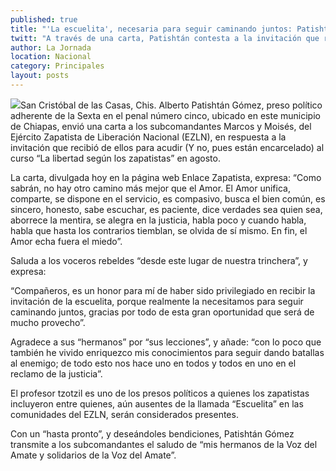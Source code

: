 ```yaml
---
published: true
title: "'La escuelita', necesaria para seguir caminando juntos: Patishtán a Marcos y Moisés"
twitt: "A través de una carta, Patishtán contesta a la invitación que recibió de ellos para acudir al curso “La libertad según los zapatistas” en agosto."
author: La Jornada
location: Nacional
category: Principales
layout: posts
---
```


![](http://i.imgur.com/3KFItCMm.jpg)San Cristóbal de las Casas, Chis. Alberto Patishtán Gómez, preso político adherente de la Sexta en el penal número cinco, ubicado en este municipio de Chiapas, envió una carta a los subcomandantes Marcos y Moisés, del Ejército Zapatista de Liberación Nacional (EZLN), en respuesta a la invitación que recibió de ellos para acudir (Y no, pues están encarcelado) al curso “La libertad según los zapatistas” en agosto.

La carta, divulgada hoy en la página web Enlace Zapatista, expresa: “Como sabrán, no hay otro camino más mejor que el Amor. El Amor unifica, comparte, se dispone en el servicio, es compasivo, busca el bien común, es sincero, honesto, sabe escuchar, es paciente, dice verdades sea quien sea, aborrece la mentira, se alegra en la justicia, habla poco y cuando habla, habla que hasta los contrarios tiemblan, se olvida de sí mismo. En fin, el Amor echa fuera el miedo”.

Saluda a los voceros rebeldes “desde este lugar de nuestra trinchera”, y expresa:

“Compañeros, es un honor para mí de haber sido privilegiado en recibir la invitación de la escuelita, porque realmente la necesitamos para seguir caminando juntos, gracias por todo de esta gran oportunidad que será de mucho provecho”.

Agradece a sus “hermanos” por “sus lecciones”, y añade: “con lo poco que también he vivido enriquezco mis conocimientos para seguir dando batallas al enemigo; de todo esto nos hace uno en todos y todos en uno en el reclamo de la justicia”.

El profesor tzotzil es uno de los presos políticos a quienes los zapatistas incluyeron entre quienes, aún ausentes de la llamada “Escuelita” en las comunidades del EZLN, serán considerados presentes.

Con un “hasta pronto”, y deseándoles bendiciones, Patishtán Gómez transmite a los subcomandantes el saludo de “mis hermanos de la Voz del Amate y solidarios de la Voz del Amate”.
